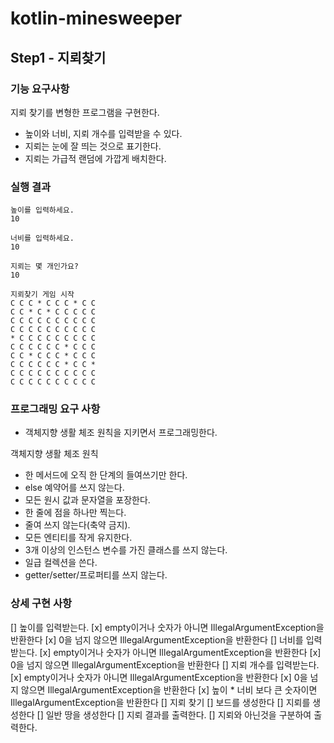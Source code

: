 # kotlin-minesweeper

## Step1 - 지뢰찾기
### 기능 요구사항
지뢰 찾기를 변형한 프로그램을 구현한다.

- 높이와 너비, 지뢰 개수를 입력받을 수 있다.
- 지뢰는 눈에 잘 띄는 것으로 표기한다.
- 지뢰는 가급적 랜덤에 가깝게 배치한다.


### 실행 결과
```text
높이를 입력하세요.
10

너비를 입력하세요.
10

지뢰는 몇 개인가요?
10

지뢰찾기 게임 시작
C C C * C C C * C C
C C * C * C C C C C
C C C C C C C C C C
C C C C C C C C C C
* C C C C C C C C C
C C C C C C * C C C
C C * C C C * C C C
C C C C C C * C C *
C C C C C C C C C C
C C C C C C C C C C

```

### 프로그래밍 요구 사항
* 객체지향 생활 체조 원칙을 지키면서 프로그래밍한다.

객체지향 생활 체조 원칙
- 한 메서드에 오직 한 단계의 들여쓰기만 한다.
- else 예약어를 쓰지 않는다.
- 모든 원시 값과 문자열을 포장한다.
- 한 줄에 점을 하나만 찍는다.
- 줄여 쓰지 않는다(축약 금지).
- 모든 엔티티를 작게 유지한다.
- 3개 이상의 인스턴스 변수를 가진 클래스를 쓰지 않는다.
- 일급 컬렉션을 쓴다.
- getter/setter/프로퍼티를 쓰지 않는다.

### 상세 구현 사항
[] 높이를 입력받는다.
    [x] empty이거나 숫자가 아니면 IllegalArgumentException을 반환한다 
    [x] 0을 넘지 않으면 IllegalArgumentException을 반환한다
[] 너비를 입력받는다.
    [x] empty이거나 숫자가 아니면 IllegalArgumentException을 반환한다
    [x] 0을 넘지 않으면 IllegalArgumentException을 반환한다
[] 지뢰 개수를 입력받는다.
    [x] empty이거나 숫자가 아니면 IllegalArgumentException을 반환한다
    [x] 0을 넘지 않으면 IllegalArgumentException을 반환한다
    [x] 높이 * 너비 보다 큰 숫자이면 IllegalArgumentException을 반환한다
[] 지뢰 찾기
    [] 보드를 생성한다
    [] 지뢰를 생성한다
    [] 일반 땅을 생성한다
[] 지뢰 결과를 출력한다.
    [] 지뢰와 아닌것을 구분하여 출력한다.
